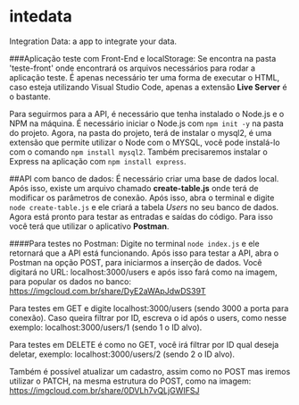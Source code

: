 # intedata
Integration Data: a app to integrate your data.

###Aplicação teste com Front-End e localStorage:
    Se encontra na pasta 'teste-front' onde encontrará os arquivos necessários para rodar a aplicação teste. É apenas necessário ter uma forma de executar o HTML, caso esteja utilizando Visual Studio Code, apenas a extensão **Live Server** é o bastante.

Para seguirmos para a API, é necessário que tenha instalado o Node.js e o NPM na máquina.
É necessário iniciar o Node.js com ```npm init -y``` na pasta do projeto.
Agora, na pasta do projeto, terá de instalar o mysql2, é uma extensão que permite utilizar o Node com o MYSQL, você pode instalá-lo com o comando ```npm install mysql2```.
Também precisaremos instalar o Express na aplicação com ```npm install express```.

##API com banco de dados:
    É necessário criar uma base de dados local. Após isso, existe um arquivo chamado **create-table.js** onde terá de modificar os parâmetros de conexão. Após isso, abra o terminal e digite ```node create-table.js``` e ele criará a tabela *Users* no seu banco de dados. Agora está pronto para testar as entradas e saídas do código. Para isso você terá que utilizar o aplicativo **Postman**. 

####Para testes no Postman:
Digite no terminal ```node index.js``` e ele retornará que a API está funcionando. Após isso para testar a API, abra o Postman na opção POST, para iniciarmos a inserção de dados. Você digitará no URL: localhost:3000/users
e após isso fará como na imagem, para popular os dados no banco:
https://imgcloud.com.br/share/DyE2aWApJdwDS39T

Para testes em GET e digite localhost:3000/users (sendo 3000 a porta para conexão). Caso queira filtrar por ID, escreva o id após o users, como nesse exemplo: localhost:3000/users/1 (sendo 1 o ID alvo).

Para testes em DELETE é como no GET, você irá filtrar por ID qual deseja deletar, exemplo: localhost:3000/users/2 (sendo 2 o ID alvo).

Também é possível atualizar um cadastro, assim como no POST mas iremos utilizar o PATCH, na mesma estrutura do POST, como na imagem:
https://imgcloud.com.br/share/0DVLh7vQLjGWIFSJ
